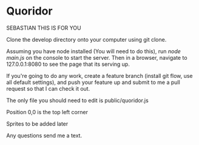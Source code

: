 Quoridor
========

SEBASTIAN THIS IS FOR YOU

Clone the develop directory onto your computer using git clone.

Assuming you have node installed (You will need to do this), run *node main.js* on the console to start the server.
Then in a browser, navigate to 127.0.0.1:8080 to see the page that its serving up.

If you're going to do any work, create a feature branch (install git flow, use all default settings), and push your feature up and submit to me a pull request so that I can check it out. 

The only file you should need to edit is public/quoridor.js

Position 0,0 is the top left corner

Sprites to be added later

Any questions send me a text.
